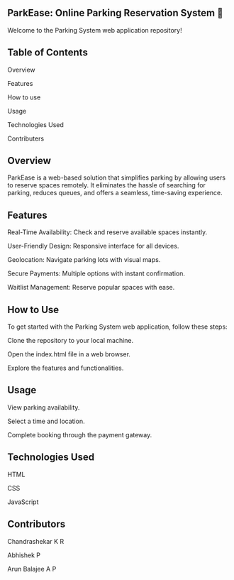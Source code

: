 ParkEase: Online Parking Reservation System 🚗
---------------------------------------------------------------------------------------------------------------------------------
Welcome to the Parking System web application repository!

Table of Contents
----------------------
Overview

Features

How to use

Usage

Technologies Used

Contributers

Overview
---------------------
ParkEase is a web-based solution that simplifies parking by allowing users to reserve spaces remotely. It eliminates the hassle of searching for parking, reduces queues, and offers a seamless, time-saving experience.

Features
---------------------------------------------------------------------------
Real-Time Availability: Check and reserve available spaces instantly.

User-Friendly Design: Responsive interface for all devices.

Geolocation: Navigate parking lots with visual maps.

Secure Payments: Multiple options with instant confirmation.

Waitlist Management: Reserve popular spaces with ease.

How to Use
-----------------------------------------------------------------------------
To get started with the Parking System web application, follow these steps:

Clone the repository to your local machine.

Open the index.html file in a web browser.

Explore the features and functionalities.

Usage
------------------------------------------------
View parking availability.

Select a time and location.

Complete booking through the payment gateway.

Technologies Used
--------------------
HTML

CSS

JavaScript

Contributors
---------------------
Chandrashekar K R

Abhishek P

Arun Balajee A P

